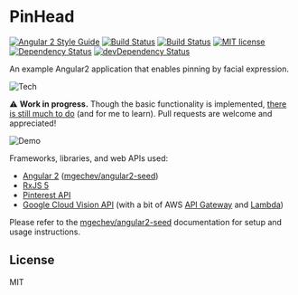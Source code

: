 PinHead
=======

[![Angular 2 Style Guide](https://mgechev.github.io/angular2-style-guide/images/badge.svg)](https://github.com/mgechev/angular2-style-guide)
[![Build Status](https://travis-ci.org/cyk/pin-head.svg?branch=master)](https://travis-ci.org/cyk/pin-head)
[![Build Status](https://ci.appveyor.com/api/projects/status/github/cyk/pin-head?svg=true)](https://ci.appveyor.com/project/cyk/pin-head)
[![MIT license](http://img.shields.io/badge/license-MIT-brightgreen.svg)](http://opensource.org/licenses/MIT)
[![Dependency Status](https://david-dm.org/cyk/pin-head.svg)](https://david-dm.org/cyk/pin-head)
[![devDependency Status](https://david-dm.org/cyk/pin-head/dev-status.svg)](https://david-dm.org/cyk/pin-head#info=devDependencies)

An example Angular2 application that enables pinning by facial expression.

![Tech](http://i.imgur.com/fgQnvt5.png)

:warning: **Work in progress.** Though the basic functionality is implemented, [there is still much to do](https://github.com/cyk/pin-head/issues) (and for me to learn). Pull requests are welcome and appreciated!

![Demo](http://i.imgur.com/QMpj44K.gif)

Frameworks, libraries, and web APIs used:

- [Angular 2](https://angular.io/) ([mgechev/angular2-seed](http://mgechev/angular2-seed))
- [RxJS 5](https://github.com/ReactiveX/rxjs)
- [Pinterest API](https://developers.pinterest.com/docs/getting-started/introduction/)
- [Google Cloud Vision API](https://cloud.google.com/vision/) (with a bit of AWS [API Gateway](https://aws.amazon.com/api-gateway/) and [Lambda](https://aws.amazon.com/lambda/))

Please refer to the [mgechev/angular2-seed](http://mgechev/angular2-seed) documentation for setup and usage instructions.

## License

MIT